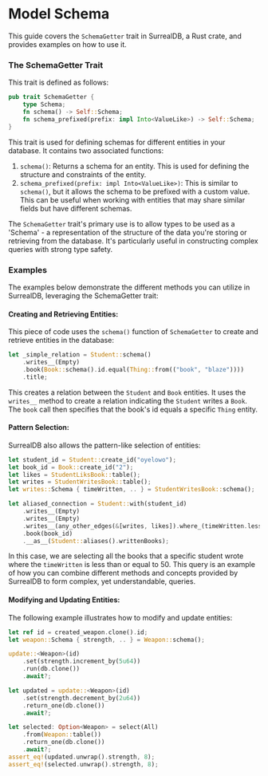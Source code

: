 # Model Schema

This guide covers the `SchemaGetter` trait in SurrealDB, a Rust crate, and
provides examples on how to use it.

### The SchemaGetter Trait

This trait is defined as follows:

```rust
pub trait SchemaGetter {
    type Schema;
    fn schema() -> Self::Schema;
    fn schema_prefixed(prefix: impl Into<ValueLike>) -> Self::Schema;
}
```

This trait is used for defining schemas for different entities in your database.
It contains two associated functions:

1. `schema()`: Returns a schema for an entity. This is used for defining the
   structure and constraints of the entity.
2. `schema_prefixed(prefix: impl Into<ValueLike>)`: This is similar to
   `schema()`, but it allows the schema to be prefixed with a custom value. This
   can be useful when working with entities that may share similar fields but
   have different schemas.

The `SchemaGetter` trait's primary use is to allow types to be used as a
'Schema' - a representation of the structure of the data you're storing or
retrieving from the database. It's particularly useful in constructing complex
queries with strong type safety.

### Examples

The examples below demonstrate the different methods you can utilize in
SurrealDB, leveraging the SchemaGetter trait:

#### Creating and Retrieving Entities:

This piece of code uses the `schema()` function of `SchemaGetter` to create and
retrieve entities in the database:

```rust
let _simple_relation = Student::schema()
    .writes__(Empty)
    .book(Book::schema().id.equal(Thing::from(("book", "blaze"))))
    .title;
```

This creates a relation between the `Student` and `Book` entities. It uses the
`writes__` method to create a relation indicating the `Student` writes a `Book`.
The `book` call then specifies that the book's id equals a specific `Thing`
entity.

#### Pattern Selection:

SurrealDB also allows the pattern-like selection of entities:

```rust
let student_id = Student::create_id("oyelowo");
let book_id = Book::create_id("2");
let likes = StudentLiksBook::table();
let writes = StudentWritesBook::table();
let writes::Schema { timeWritten, .. } = StudentWritesBook::schema();

let aliased_connection = Student::with(student_id)
    .writes__(Empty)
    .writes__(Empty)
    .writes__(any_other_edges(&[writes, likes]).where_(timeWritten.less_than_or_equal(50)))
    .book(book_id)
    .__as__(Student::aliases().writtenBooks);
```

In this case, we are selecting all the books that a specific student wrote where
the `timeWritten` is less than or equal to 50. This query is an example of how
you can combine different methods and concepts provided by SurrealDB to form
complex, yet understandable, queries.

#### Modifying and Updating Entities:

The following example illustrates how to modify and update entities:

```rust
let ref id = created_weapon.clone().id;
let weapon::Schema { strength, .. } = Weapon::schema();

update::<Weapon>(id)
    .set(strength.increment_by(5u64))
    .run(db.clone())
    .await?;

let updated = update::<Weapon>(id)
    .set(strength.decrement_by(2u64))
    .return_one(db.clone())
    .await?;

let selected: Option<Weapon> = select(All)
    .from(Weapon::table())
    .return_one(db.clone())
    .await?;
assert_eq!(updated.unwrap().strength, 8);
assert_eq!(selected.unwrap().strength, 8);
```
